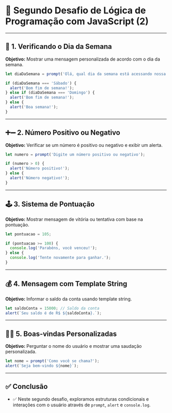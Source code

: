 # 🧠 Segundo Desafio de Lógica de Programação com JavaScript (2)

---

## 📅 1. Verificando o Dia da Semana

**Objetivo:** Mostrar uma mensagem personalizada de acordo com o dia da semana.

```javascript
let diaDaSemana = prompt('Olá, qual dia da semana está acessando nossa página?');

if (diaDaSemana === 'Sábado') {
  alert('Bom fim de semana!');
} else if (diaDaSemana === 'Domingo') {
  alert('Bom fim de semana!');
} else {
  alert('Boa semana!');
}
```

---

## ➕➖ 2. Número Positivo ou Negativo

**Objetivo:** Verificar se um número é positivo ou negativo e exibir um alerta.

```javascript
let numero = prompt('Digite um número positivo ou negativo');

if (numero > 0) {
  alert('Número positivo!');
} else {
  alert('Número negativo!');
}
```

---

## 🕹️ 3. Sistema de Pontuação

**Objetivo:** Mostrar mensagem de vitória ou tentativa com base na pontuação.

```javascript
let pontuacao = 105;

if (pontuacao >= 100) {
  console.log('Parabéns, você venceu!');
} else {
  console.log('Tente novamente para ganhar.');
}
```

---

## 💰 4. Mensagem com Template String

**Objetivo:** Informar o saldo da conta usando template string.

```javascript
let saldoConta = 15000; // Saldo da conta
alert(`Seu saldo é de R$ ${saldoConta}.`);
```

---

## 🙋‍♂️ 5. Boas-vindas Personalizadas

**Objetivo:** Perguntar o nome do usuário e mostrar uma saudação personalizada.

```javascript
let nome = prompt('Como você se chama?');
alert(`Seja bem-vindo ${nome}`);
```

---

## ✅ Conclusão

- ✅ Neste segundo desafio, exploramos estruturas condicionais e interações com o usuário através de `prompt`, `alert` e `console.log`.
